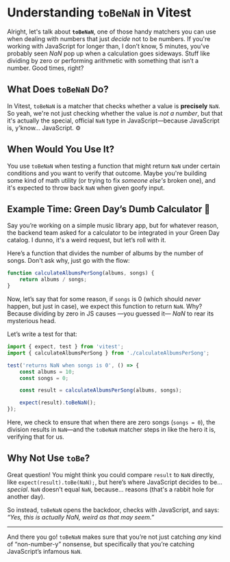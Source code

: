 # Understanding `toBeNaN` in Vitest

Alright, let's talk about **`toBeNaN`**, one of those handy matchers you can use when dealing with numbers that just _decide_ not to be numbers. If you're working with JavaScript for longer than, I don’t know, 5 minutes, you’ve probably seen _NaN_ pop up when a calculation goes sideways. Stuff like dividing by zero or performing arithmetic with something that isn’t a number. Good times, right?

## What Does `toBeNaN` Do?

In Vitest, `toBeNaN` is a matcher that checks whether a value is **precisely** `NaN`. So yeah, we're not just checking whether the value is _not a number_, but that it's actually the special, official `NaN` type in JavaScript—because JavaScript is, y'know… JavaScript. ⚙️

## When Would You Use It?

You use `toBeNaN` when testing a function that might return `NaN` under certain conditions and you want to verify that outcome. Maybe you're building some kind of math utility (or trying to fix _someone else's_ broken one), and it's expected to throw back `NaN` when given goofy input.

## Example Time: Green Day’s Dumb Calculator 🎤

Say you’re working on a simple music library app, but for whatever reason, the backend team asked for a calculator to be integrated in your Green Day catalog. I dunno, it's a weird request, but let’s roll with it.

Here’s a function that divides the number of albums by the number of songs. Don't ask why, just go with the flow:

```javascript
function calculateAlbumsPerSong(albums, songs) {
	return albums / songs;
}
```

Now, let’s say that for some reason, if `songs` is 0 (which should _never_ happen, but just in case), we expect this function to return `NaN`. Why? Because dividing by zero in JS causes —you guessed it— _NaN_ to rear its mysterious head.

Let’s write a test for that:

```javascript
import { expect, test } from 'vitest';
import { calculateAlbumsPerSong } from './calculateAlbumsPerSong';

test('returns NaN when songs is 0', () => {
	const albums = 10;
	const songs = 0;

	const result = calculateAlbumsPerSong(albums, songs);

	expect(result).toBeNaN();
});
```

Here, we check to ensure that when there are zero songs (`songs = 0`), the division results in `NaN`—and the `toBeNaN` matcher steps in like the hero it is, verifying that for us.

## Why Not Use `toBe`?

Great question! You might think you could compare `result` to `NaN` directly, like `expect(result).toBe(NaN);`, but here’s where JavaScript decides to be… _special_. `NaN` doesn’t equal `NaN`, because… reasons (that's a rabbit hole for another day).

So instead, `toBeNaN` opens the backdoor, checks with JavaScript, and says: _“Yes, this is actually NaN, weird as that may seem.”_

---

And there you go! `toBeNaN` makes sure that you’re not just catching _any_ kind of “non-number-y” nonsense, but specifically that you’re catching JavaScript’s infamous `NaN`.
